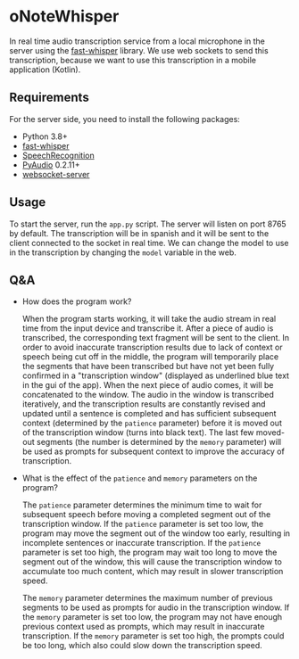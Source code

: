 # oNoteWhisper

In real time audio transcription service from a local microphone in the server using the [fast-whisper](https://github.com/SYSTRAN/faster-whisper) library. We use web sockets to send this transcription, because we want to use this transcription in a mobile application (Kotlin).

## Requirements

For the server side, you need to install the following packages:

- Python 3.8+
- [fast-whisper](https://github.com/SYSTRAN/faster-whisper)
- [SpeechRecognition](https://pypi.org/project/SpeechRecognition)
- [PyAudio](https://pypi.org/project/PyAudio) 0.2.11+
- [websocket-server](https://pypi.org/project/websocket-server)


## Usage

To start the server, run the `app.py` script. The server will listen on port 8765 by default.
The transcription will be in spanish and it will be sent to the client connected to the socket in real time.
We can change the model to use in the transcription by changing the `model` variable in the web.
## Q&A

- How does the program work?

  When the program starts working, it will take the audio stream in real time from the input device and transcribe it. After a piece of audio is transcribed, the corresponding text fragment will be sent to the client. In order to avoid inaccurate transcription results due to lack of context or speech being cut off in the middle, the program will temporarily place the segments that have been transcribed but have not yet been fully confirmed in a "transcription window" (displayed as underlined blue text in the gui of the app). When the next piece of audio comes, it will be concatenated to the window. The audio in the window is transcribed iteratively, and the transcription results are constantly revised and updated until a sentence is completed and has sufficient subsequent context (determined by the `patience` parameter) before it is moved out of the transcription window (turns into black text). The last few moved-out segments (the number is determined by the `memory` parameter) will be used as prompts for subsequent context to improve the accuracy of transcription.


- What is the effect of the `patience` and `memory` parameters on the program?

  The `patience` parameter determines the minimum time to wait for subsequent speech before moving a completed segment out of the transcription window. If the `patience` parameter is set too low, the program may move the segment out of the window too early, resulting in incomplete sentences or inaccurate transcription. If the `patience` parameter is set too high, the program may wait too long to move the segment out of the window, this will cause the transcription window to accumulate too much content, which may result in slower transcription speed.

  The `memory` parameter determines the maximum number of previous segments to be used as prompts for audio in the transcription window. If the `memory` parameter is set too low, the program may not have enough previous context used as prompts, which may result in inaccurate transcription. If the `memory` parameter is set too high, the prompts could be too long, which also could slow down the transcription speed.
